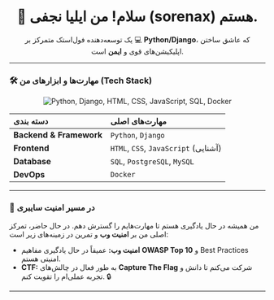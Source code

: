 <div align="center">
  <h1>👋 سلام! من ایلیا نجفی (sorenax) هستم.</h1>
  <p>یک توسعه‌دهنده فول‌استک متمرکز بر 💻 <strong>Python/Django</strong>، که عاشق ساختن اپلیکیشن‌های قوی و <strong>ایمن</strong> است.</p>
</div>

---

### 🛠️ مهارت‌ها و ابزارهای من (Tech Stack)

<p align="center">
    <img src="https://skillicons.dev/icons?i=py,django,html,css,js,sqldb,docker" alt="Python, Django, HTML, CSS, JavaScript, SQL, Docker" />
</p>

| دسته بندی | مهارت‌های اصلی |
| :--- | :--- |
| **Backend & Framework** | <code>Python</code>, <code>Django</code> |
| **Frontend** | <code>HTML</code>, <code>CSS</code>, <code>JavaScript</code> (آشنایی) |
| **Database** | <code>SQL</code>, <code>PostgreSQL</code>, <code>MySQL</code> |
| **DevOps** | <code>Docker</code> |

---

### 🧠 در مسیر امنیت سایبری

<p>
  من همیشه در حال یادگیری هستم تا مهارت‌هایم را گسترش دهم. در حال حاضر، تمرکز اصلی من بر <strong>امنیت وب</strong> و تمرین در زمینه‌های زیر است:
</p>

- **امنیت وب:** عمیقاً در حال یادگیری مفاهیم **OWASP Top 10** و Best Practices امنیتی هستم.
- **CTF:** به طور فعال در چالش‌های **Capture The Flag** شرکت می‌کنم تا دانش و تجربه عملی‌ام را تقویت کنم. 🔒

---



